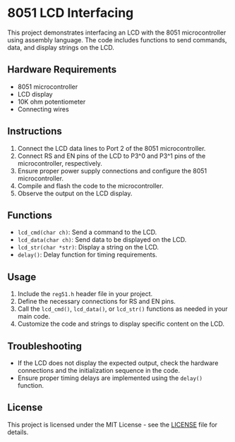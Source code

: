 # 8051 LCD Interfacing

This project demonstrates interfacing an LCD with the 8051 microcontroller using assembly language. The code includes functions to send commands, data, and display strings on the LCD.

## Hardware Requirements

- 8051 microcontroller
- LCD display
- 10K ohm potentiometer
- Connecting wires

## Instructions

1. Connect the LCD data lines to Port 2 of the 8051 microcontroller.
2. Connect RS and EN pins of the LCD to P3^0 and P3^1 pins of the microcontroller, respectively.
3. Ensure proper power supply connections and configure the 8051 microcontroller.
4. Compile and flash the code to the microcontroller.
5. Observe the output on the LCD display.

## Functions

- `lcd_cmd(char ch)`: Send a command to the LCD.
- `lcd_data(char ch)`: Send data to be displayed on the LCD.
- `lcd_str(char *str)`: Display a string on the LCD.
- `delay()`: Delay function for timing requirements.

## Usage

1. Include the `reg51.h` header file in your project.
2. Define the necessary connections for RS and EN pins.
3. Call the `lcd_cmd()`, `lcd_data()`, or `lcd_str()` functions as needed in your main code.
4. Customize the code and strings to display specific content on the LCD.

## Troubleshooting

- If the LCD does not display the expected output, check the hardware connections and the initialization sequence in the code.
- Ensure proper timing delays are implemented using the `delay()` function.


  

## License

This project is licensed under the MIT License - see the [LICENSE](LICENSE) file for details.
